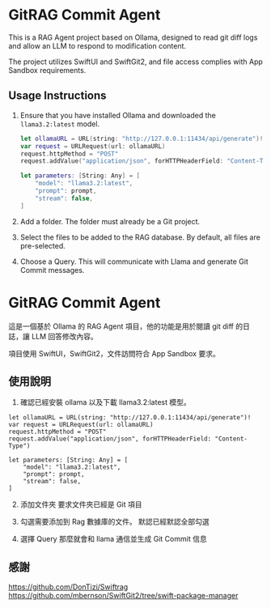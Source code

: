 # GitRAG Commit Agent

This is a RAG Agent project based on Ollama, designed to read git diff logs and allow an LLM to respond to modification content.

The project utilizes SwiftUI and SwiftGit2, and file access complies with App Sandbox requirements.

## Usage Instructions

1. Ensure that you have installed Ollama and downloaded the `llama3.2:latest` model.

   ```swift
   let ollamaURL = URL(string: "http://127.0.0.1:11434/api/generate")!
   var request = URLRequest(url: ollamaURL)
   request.httpMethod = "POST"
   request.addValue("application/json", forHTTPHeaderField: "Content-Type")

   let parameters: [String: Any] = [
       "model": "llama3.2:latest",
       "prompt": prompt,
       "stream": false,
   ]
   ```

2. Add a folder.
   The folder must already be a Git project.

3. Select the files to be added to the RAG database.
   By default, all files are pre-selected.

4. Choose a Query.
   This will communicate with Llama and generate Git Commit messages.

# GitRAG Commit Agent

這是一個基於 Ollama 的 RAG Agent 項目，他的功能是用於閱讀 git diff 的日誌，讓 LLM 回答修改內容。

項目使用 SwiftUI，SwiftGit2，文件訪問符合 App Sandbox 要求。

## 使用說明

1. 確認已經安裝 ollama 以及下載 llama3.2:latest 模型。

```
let ollamaURL = URL(string: "http://127.0.0.1:11434/api/generate")!
var request = URLRequest(url: ollamaURL)
request.httpMethod = "POST"
request.addValue("application/json", forHTTPHeaderField: "Content-Type")

let parameters: [String: Any] = [
    "model": "llama3.2:latest",
    "prompt": prompt,
    "stream": false,
]
```

2. 添加文件夾
   要求文件夾已經是 Git 項目

3. 勾選需要添加到 Rag 數據庫的文件。
   默認已經默認全部勾選

4. 選擇 Query
   那麼就會和 llama 通信並生成 Git Commit 信息

## 感謝

https://github.com/DonTizi/Swiftrag
https://github.com/mbernson/SwiftGit2/tree/swift-package-manager
